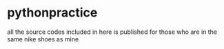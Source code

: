 # pythonpractice
all the source codes included in here is published for those who are in the same nike shoes as mine
